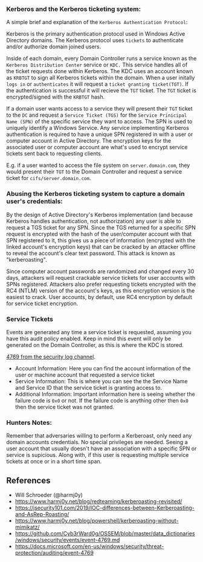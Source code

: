 ### Kerberos and the Kerberos ticketing system:
A simple brief and explanation of the `Kerberos Authentication Protocol`:

Kerberos is the primary authentication protocol used in Windows Active Directory domains. The Kerberos protocol uses `tickets` to authenticate and/or authorize domain joined users. 

Inside of each domain, every Domain Controller runs a service known as the `Kerberos Distribution Center` service or `KDC.` This service handles all of the ticket requests done within Kerberos. The KDC uses an account known as `KRBTGT` to sign all Kerberos tickets within the domain. When a user initally `logs in` or `authenticates` it will request a `ticket granting ticket(TGT)`. If the authentication is successful it will recieve the `TGT` ticket. The `TGT` ticket is encrypted/signed with the `KRBTGT` hash.

If a domain user wants access to a service they will present their `TGT` ticket to the `DC` and request a `Service Ticket (TGS)` for the `Service Prinicipal Name (SPN)` of the specific service they want to access. The SPN is used to uniquely identify a Windows Service. Any service implementing Kerberos authentication is required to have a unique SPN registered in with a user or computer account in Active Directory. The encryption keys for the associated user or computer account are what's used to encrypt service tickets sent back to requesting clients.

E.g. if a user wanted to access the file system on `server.domain.com`, they would present their `TGT` to the Domain Controller and request a service ticket for `cifs/server.domain.com`.

### Abusing the Kerberos ticketing system to capture a domain user's credentials:

By the design of Active Directory's Kerberos implementation (and because Kerberos handles authentication, not authorization) any user is able to request a TGS ticket for any SPN. Since the TGS returned for a specific SPN request is encrypted with the hash of the user/computer account with that SPN registered to it, this gives us a piece of information (encrypted with the linked account's encryption keys) that can be cracked by an attacker offline to reveal the account's clear text password. This attack is known as "kerberoasting".

Since computer account passwords are randomized and changed every 30 days, attackers will request crackable service tickets for user accounts with SPNs registered. Attackers also prefer requesting tickets encrypted with the RC4 (NTLM) version of the account's keys, as this encryption version is the easiest to crack. User accounts, by default, use RC4 encryption by default for service ticket encryption.

### Service Tickets

Events are generated any time a service ticket is requested, assuming you have this audit policy enabled. Keep in mind this event will only be generated on the Domain Controller, as this is where the KDC is stored. 

[4769 from the security log channel](https://github.com/MicrosoftDocs/windows-itpro-docs/blob/master/windows/security/threat-protection/auditing/event-4769.md).

* Account Information: Here you can find the account information of the user or machine account that requested a service ticket
* Service Information: This is where you can see the the Service Name and Service ID that the service ticket is granting access to.  
* Additional Information: Important information here is seeing whether the failure code is `0x0` or not. If the failure code is anything other then `0x0` then the service ticket was not granted. 

### Hunters Notes:
Remember that adversaries willing to perform a Kerberoast, only need any domain accounts credentials. No special privileges are needed. Seeing a user account that usually doesn't have an association with a specific SPN or service is supicious. Along with, if this user is requesting multiple service tickets at once or in a short time span. 


## References
* Will Schroeder (@harmj0y)
* https://www.harmj0y.net/blog/redteaming/kerberoasting-revisited/
* https://jsecurity101.com/2019/IOC-differences-between-Kerberoasting-and-AsRep-Roasting/
* https://www.harmj0y.net/blog/powershell/kerberoasting-without-mimikatz/
* https://github.com/Cyb3rWard0g/OSSEM/blob/master/data_dictionaries/windows/security/events/event-4769.md
* https://docs.microsoft.com/en-us/windows/security/threat-protection/auditing/event-4769